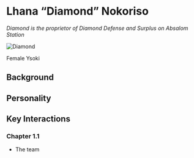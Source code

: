 # Lhana “Diamond” Nokoriso

*Diamond is the proprietor of Diamond Defense and Surplus on Absalom Station*

![Diamond]()

Female Ysoki

## Background

## Personality

## Key Interactions

### Chapter 1.1
- The team  
